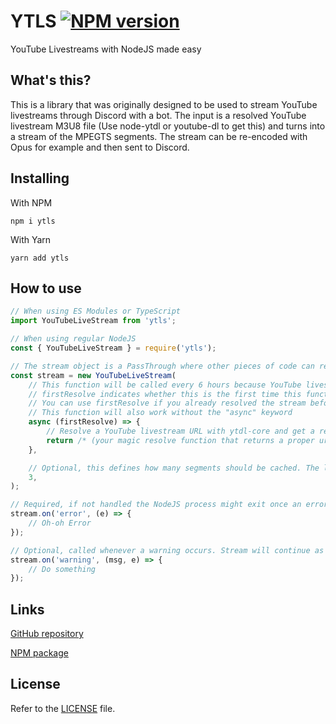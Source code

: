 YTLS [![NPM version](https://img.shields.io/npm/v/ytls.svg?style=flat-square)](https://npmjs.com/package/ytls)
===

YouTube Livestreams with NodeJS made easy

What's this?
---
This is a library that was originally designed to be used to stream YouTube livestreams through Discord with a bot. The input is a resolved YouTube livestream M3U8 file (Use node-ytdl or youtube-dl to get this) and turns into a stream of the MPEGTS segments. The stream can be re-encoded with Opus for example and then sent to Discord.

Installing
---
With NPM
```
npm i ytls
```
With Yarn
```
yarn add ytls
```

How to use
---

```js
// When using ES Modules or TypeScript
import YouTubeLiveStream from 'ytls';

// When using regular NodeJS
const { YouTubeLiveStream } = require('ytls');

// The stream object is a PassThrough where other pieces of code can read from and use the data
const stream = new YouTubeLiveStream(
	// This function will be called every 6 hours because YouTube livestreams have an expiration date
	// firstResolve indicates whether this is the first time this function is called or not
	// You can use firstResolve if you already resolved the stream before
	// This function will also work without the "async" keyword
	async (firstResolve) => {
		// Resolve a YouTube livestream URL with ytdl-core and get a result using an M3U8 playlist
		return /* (your magic resolve function that returns a proper url) */;
	},

	// Optional, this defines how many segments should be cached. The lower this value is the more "live" the stream is
	3,
);

// Required, if not handled the NodeJS process might exit once an error is thrown. The stream will end
stream.on('error', (e) => {
	// Oh-oh Error
});

// Optional, called whenever a warning occurs. Stream will continue as normal. This will usually be some YouTube randomness stuff
stream.on('warning', (msg, e) => {
	// Do something
});
```

Links
---

[GitHub repository](https://github.com/TheAkio/ytls)

[NPM package](https://npmjs.com/package/ytls)

License
---

Refer to the [LICENSE](LICENSE) file.
